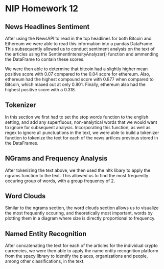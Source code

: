 # NlP Homework 12

## News Headlines Sentiment

After using the NewsAPI to read in the top headlines for both Bitcoin and Ethereum we were able to read this information into a pandas DataFrame. This subsequently allowed us to conduct sentiment analysis on the text of the articles using the SentimentIntensityAnalyzer() function and ammending the DataFrame to contain these scores. 

We were then able to determine that bitcoin had a slightly higher mean positive score with 0.07 compared to the 0.04 score for ethereum. Also, ethereum had the highest compound score with 0.877 when compared to Bitcoin, which maxed out at only 0.801. Finally, ethereum also had the highest positive score with a 0.318.

## Tokenizer

In this section we first had to set the stop words function to the english setting, and add any superfluous, non-analytical words that we would want to ignore for subsequent analysis. Incorporating this function, as well as regex to ignore all punctuations in the text, we were able to build a tokenizer function to tokenize the text for each of the news artilces previous stored in the DataFrames. 

## NGrams and Frequency Analysis

After tokenizing the text above, we then used the nltk libary to apply the ngrams function to the text. This allowed us to find the most frequently occuring group of words, with a group frequency of 2. 

## Word Clouds

Similar to the ngrams section, the word clouds section allows us to visualize the most frequently occuring, and theoretically most important, words by plotting them in a diagram where size is directly proportional to frequency. 

## Named Entity Recognition

After concatenating the text for each of the articles for the individual crypto currencies, we were then able to apply the name entity recognition platform from the spacy library to identify the places, organizations and people, among other classifications, in the text.

## 